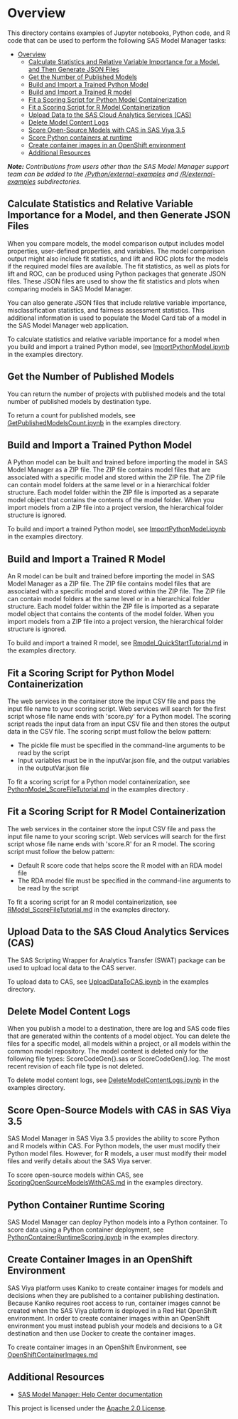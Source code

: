 # Overview

This directory contains examples of Jupyter notebooks, Python code, and R code that can be used to perform the following SAS Model Manager tasks:
- [Overview](#overview)
  - [Calculate Statistics and Relative Variable Importance for a Model, and Then Generate JSON Files](#calculate-statistics-and-relative-variable-importance-for-a-model-and-then-generate-json-files)
  - [Get the Number of Published Models](#get-the-number-of-published-models)
  - [Build and Import a Trained Python Model](#build-and-import-a-trained-python-model)
  - [Build and Import a Trained R model](#build-and-import-a-trained-r-model)
  - [Fit a Scoring Script for Python Model Containerization](#fit-a-scoring-script-for-python-model-containerization)
  - [Fit a Scoring Script for R Model Containerization](#fit-a-scoring-script-for-r-model-containerization)
  - [Upload Data to the SAS Cloud Analytics Services (CAS)](#upload-data-to-the-sas-cloud-analytics-services-cas)
  - [Delete Model Content Logs](#delete-model-content-logs)
  - [Score Open-Source Models with CAS in SAS Viya 3.5](#score-open-source-models-with-cas-in-sas-viya-35)
  - [Score Python containers at runtime](#python-container-runtime-scoring)
  - [Create container images in an OpenShift environment](#create-container-images-in-an-openshift-environment)
  - [Additional Resources](#additional-resources)

___Note:__ Contributions from users other than the SAS Model Manager support team can be added to the [/Python/external-examples](./Python/external-examples/README.md) and [/R/external-examples](R/external-examples/README.md) subdirectories._

## Calculate Statistics and Relative Variable Importance for a Model, and then Generate JSON Files

When you compare models, the model comparison output includes model properties, user-defined properties, and variables. The model comparison output
might also include fit statistics, and lift and ROC plots for the models if the required model files are available. The fit statistics, as well as
plots for lift and ROC, can be produced using Python packages that generate JSON files. These JSON files are used to show the fit statistics
and plots when comparing models in SAS Model Manager.

You can also generate JSON files that include relative variable importance, misclassification statistics, and fairness assessment statistics. 
This additional information is used to populate the Model Card tab of a model in the SAS Model Manager web application.

To calculate statistics and relative variable importance for a model when you build and import a trained Python model, see [ImportPythonModel.ipynb](Python/ImportPythonModel.ipynb) in the examples directory.

## Get the Number of Published Models

You can return the number of projects with published models and the total number of published models by destination type.

To return a count for published models, see [GetPublishedModelsCount.ipynb](Python/GetPublishedModelsCount.ipynb) in the examples directory.

## Build and Import a Trained Python Model

A Python model can be built and trained before importing the model in SAS Model Manager as a ZIP file. The ZIP file contains model files that are associated
with a specific model and stored within the ZIP file. The ZIP file can contain model folders at the same level or in a hierarchical folder structure.
Each model folder within the ZIP file is imported as a separate model object that contains the contents of the model folder.
When you import models from a ZIP file into a project version, the hierarchical folder structure is ignored.

To build and import a trained Python model, see [ImportPythonModel.ipynb](Python/ImportPythonModel.ipynb) in the examples directory.

## Build and Import a Trained R Model

An R model can be built and trained before importing the model in SAS Model Manager as a ZIP file. The ZIP file contains model files that are associated
with a specific model and stored within the ZIP file. The ZIP file can contain model folders at the same level or in a hierarchical folder structure.
Each model folder within the ZIP file is imported as a separate model object that contains the contents of the model folder.
When you import models from a ZIP file into a project version, the hierarchical folder structure is ignored.

To build and import a trained R model, see [Rmodel_QuickStartTutorial.md](R/Rmodel_QuickStartTutorial.md) in the examples directory.

## Fit a Scoring Script for Python Model Containerization

The web services in the container store the input CSV file and pass the input file name to your scoring script. Web services will search for the first script whose file
name ends with 'score.py' for a Python model. The scoring script reads the input data from an input CSV file and then stores the output data in the CSV file.
The scoring script must follow the below pattern:

* The pickle file must be specified in the command-line arguments to be read by the script
* Input variables must be in the inputVar.json file, and the output variables in the outputVar.json file

To fit a scoring script for a Python model containerization, see [PythonModel_ScoreFileTutorial.md](Python/PythonModel_ScoreFileTutorial.md) in the examples directory .

## Fit a Scoring Script for R Model Containerization

The web services in the container store the input CSV file and pass the input file name to your scoring script. Web services will search for the first script whose file
name ends with 'score.R' for an R model. The scoring script must follow the below pattern:

* Default R score code that helps score the R model with an RDA model file
* The RDA model file must be specified in the command-line arguments to be read by the script

To fit a scoring script for an R model containerization, see [RModel_ScoreFileTutorial.md](R/RModel_ScoreFileTutorial.md) in the examples directory.

## Upload Data to the SAS Cloud Analytics Services (CAS)

The SAS Scripting Wrapper for Analytics Transfer (SWAT) package can be used to upload local data to the CAS server. 

To upload data to CAS, see [UploadDataToCAS.ipynb](Python/UploadDataToCAS.ipynb) in the examples directory.

## Delete Model Content Logs
When you publish a model to a destination, there are log and SAS code files that are generated within the contents of a model object. 
You can delete the files for a specific model, all models within a project, or all models within the common model repository. 
The model content is deleted only for the following file types: ScoreCodeGen{}.sas or ScoreCodeGen{}.log. The most recent revision of each file type is not deleted.

To delete model content logs, see [DeleteModelContentLogs.ipynb](Python/DeleteModelContentLogs.ipynb) in the examples directory.

## Score Open-Source Models with CAS in SAS Viya 3.5
SAS Model Manager in SAS Viya 3.5 provides the ability to score Python and R models within CAS. For Python models, the user must modify their Python model files. 
However, for R models, a user must modify their model files and verify details about the SAS Viya server.

To score open-source models within CAS, see [ScoringOpenSourceModelsWithCAS.md](./ScoringOpenSourceModelsWithCAS.md) in the examples directory.

## Python Container Runtime Scoring
SAS Model Manager can deploy Python models into a Python container. To score data using a Python container deployment, see [PythonContainerRuntimeScoring.ipynb](Python/PythonContainerRuntimeScoring.ipynb) in the examples directory.

## Create Container Images in an OpenShift Environment
SAS Viya platform uses Kaniko to create container images for models and decisions when they are published to a container publishing destination. 
Because Kaniko requires root access to run, container images cannot be created when the SAS Viya platform is deployed in a Red Hat OpenShift environment. 
In order to create container images within an OpenShift environment you must instead publish your models and decisions to a Git destination and then use Docker to create the container images.

To create container images in an OpenShift Environment, see [OpenShiftContainerImages.md](./OpenShiftContainerImages.md)

## Additional Resources
* [SAS Model Manager: Help Center documentation](https://documentation.sas.com/?cdcId=mdlmgrcdc&cdcVersion=default&docsetId=mdlmgrwlcm&docsetTarget=home.htm)


This project is licensed under the [Apache 2.0 License](../LICENSE).
